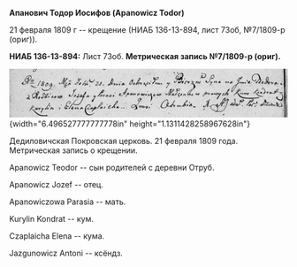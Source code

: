 **Апанович Тодор Иосифов (Apanowicz Todor)**

21 февраля 1809 г -- крещение (НИАБ 136-13-894, лист 73об, №7/1809-р
(ориг)).

**НИАБ 136-13-894:** Лист 73об. **Метрическая запись №7/1809-р (ориг).**

![](./media/dba49c9d9b303d1a62ceeefe42b5e57f5b63dd5f.png){width="6.496527777777778in"
height="1.1311428258967628in"}

Дедиловичская Покровская церковь. 21 февраля 1809 года. Метрическая
запись о крещении.

Apanowicz Teodor -- сын родителей с деревни Отруб.

Apanowicz Jozef -- отец.

Apanowiczowa Parasia -- мать.

Kurylin Kondrat -- кум.

Czaplaicha Elena -- кума.

Jazgunowicz Antoni -- ксёндз.
